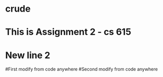 # crude
# This is Assignment 2 - cs 615
# New line 2
#First modify from code anywhere
#Second modify from code anywhere